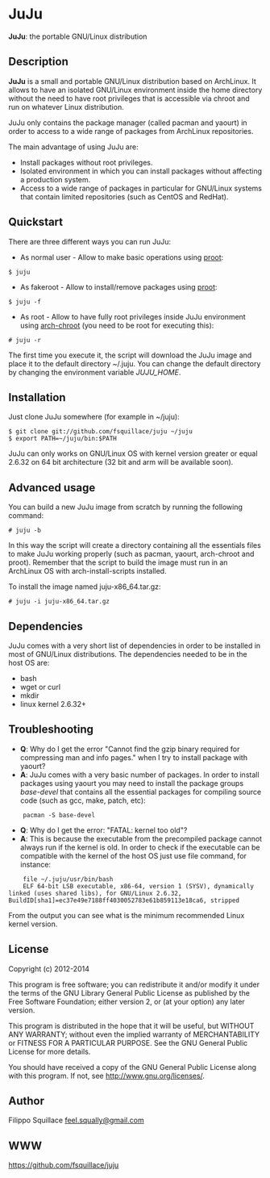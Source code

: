 JuJu
====
**JuJu**: the portable GNU/Linux distribution

Description
-----------
**JuJu** is a small and portable GNU/Linux distribution based on ArchLinux.
It allows to have an isolated GNU/Linux environment inside the home directory
without the need to have root privileges that is accessible via chroot and run
on whatever Linux distribution.

JuJu only contains the package manager (called pacman and yaourt) in order to access
to a wide range of packages from ArchLinux repositories.

The main advantage of using JuJu are:
- Install packages without root privileges.
- Isolated environment in which you can install packages without affecting a production system.
- Access to a wide range of packages in particular for GNU/Linux systems that contain limited repositories (such as CentOS and RedHat).

Quickstart
----------
There are three different ways you can run JuJu:

- As normal user - Allow to make basic operations using [proot](https://wiki.archlinux.org/index.php/Proot):
```
$ juju
```
- As fakeroot - Allow to install/remove packages using [proot](https://wiki.archlinux.org/index.php/Proot):
```
$ juju -f
```
- As root - Allow to have fully root privileges inside JuJu environment using [arch-chroot](https://wiki.archlinux.org/index.php/Chroot) (you need to be root for executing this):
```
# juju -r
```

The first time you execute it, the script will download the JuJu image and place it
to the default directory ~/.juju.
You can change the default directory by changing the environment variable *JUJU\_HOME*.

Installation
------------
Just clone JuJu somewhere (for example in ~/juju):

    $ git clone git://github.com/fsquillace/juju ~/juju
    $ export PATH=~/juju/bin:$PATH

JuJu can only works on GNU/Linux OS with kernel version greater or equal
2.6.32 on 64 bit architecture (32 bit and arm will be available soon).

Advanced usage
--------------
You can build a new JuJu image from scratch by running the following command:

    # juju -b

In this way the script will create a directory containing all the essentials
files to make JuJu working properly (such as pacman, yaourt, arch-chroot and proot).
Remember that the script to build the image must run in an ArchLinux OS with
arch-install-scripts installed.

To install the image named juju-x86\_64.tar.gz:

    # juju -i juju-x86_64.tar.gz

Dependencies
------------
JuJu comes with a very short list of dependencies in order to be installed in most
of GNU/Linux distributions. The dependencies needed to be in the host OS are:
- bash
- wget or curl
- mkdir
- linux kernel 2.6.32+

Troubleshooting
---------------
- **Q**: Why do I get the error "Cannot find the gzip binary required for compressing man and info pages." when I try to install package with yaourt?
- **A**: JuJu comes with a very basic number of packages.
In order to install packages using yaourt you may need to install the package groups *base-devel*
that contains all the essential packages for compiling source code (such as gcc, make, patch, etc):

```
    pacman -S base-devel
```

- **Q**: Why do I get the error: "FATAL: kernel too old"?
- **A**: This is because the executable from the precompiled package cannot
always run if the kernel is old.
In order to check if the executable can be compatible with the kernel of
the host OS just use file command, for instance:

```
    file ~/.juju/usr/bin/bash
    ELF 64-bit LSB executable, x86-64, version 1 (SYSV), dynamically linked (uses shared libs), for GNU/Linux 2.6.32, BuildID[sha1]=ec37e49e7188ff4030052783e61b859113e18ca6, stripped
```

From the output you can see what is the minimum recommended Linux kernel version.

License
-------
Copyright (c) 2012-2014

This program is free software; you can redistribute it and/or modify it
under the terms of the GNU Library General Public License as published
by the Free Software Foundation; either version 2, or (at your option)
any later version.

This program is distributed in the hope that it will be useful,
but WITHOUT ANY WARRANTY; without even the implied warranty of
MERCHANTABILITY or FITNESS FOR A PARTICULAR PURPOSE.  See the
GNU General Public License for more details.

You should have received a copy of the GNU General Public License
along with this program.  If not, see <http://www.gnu.org/licenses/>.

## Author
Filippo Squillace <feel.squally@gmail.com>

## WWW
https://github.com/fsquillace/juju
